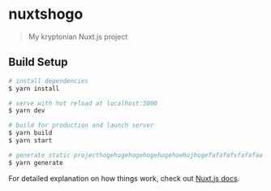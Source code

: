 # nuxtshogo

> My kryptonian Nuxt.js project

## Build Setup

```bash
# install dependencies
$ yarn install

# serve with hot reload at localhost:3000
$ yarn dev

# build for production and launch server
$ yarn build
$ yarn start

# generate static projecthogehogehogehogehogehoehojhogefafafafsfafafaa
$ yarn generate
```

For detailed explanation on how things work, check out [Nuxt.js docs](https://nuxtjs.org).

